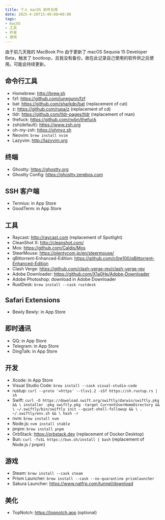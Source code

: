 ```yaml
---
title: 个人 macOS 软件仓库
date: 2025-4-20T15:40:08+08:00
tags:
- macOS
- 工具
- 开发
- 游戏
---
```


由于前几天我的 MacBook Pro 由于更新了 macOS Sequoia 15 Developer Beta，触发了 bootloop，且我没有备份，故在此记录自己使用的软件供之后使用。可能会持续更新。

## 命令行工具
*  Homebrew: http://brew.sh
*  fzf: https://github.com/junegunn/fzf
*  bat: https://github.com/sharkdp/bat (replacement of cat)
*  z: https://github.com/rupa/z (replacement of cd)
*  tldr: https://github.com/tldr-pages/tldr (replacement of man)
*  thefuck: https://github.com/nvbn/thefuck
*  zsh(default): https://www.zsh.org
*  oh-my-zsh: https://ohmyz.sh
*  Neovim: `brew install nvim`
*  Lazyvim: http://lazyvim.org
 
 ## 终端
*  Ghostty: https://ghostty.org
*  Ghostty Config:  https://ghostty.zerebos.com

## SSH 客户端
* Termius: in App Store
* GoodTerm: in App Store
 
 
## 工具
* Raycast: http://raycast.com (replacement of Spotlight)
* CleanShot X: http://cleanshot.com/
* Mos: https://github.com/Caldis/Mos
* SteerMouse: https://plentycom.jp/en/steermouse/ 
* qBittorrent-Enhanced-Edition: https://github.com/c0re100/qBittorrent-Enhanced-Edition
* Clash Verge: https://github.com/clash-verge-rev/clash-verge-rev
* Adobe Downloader: https://github.com/X1a0He/Adobe-Downloader
* Adobe Photoshop: download in Adobe Downloader
* RustDesk: `brew install --cask rustdesk`

## Safari Extensions
* Bewly Bewly: in App Store


## 即时通讯
* QQ: in App Store
* Telegram: in App Store
* DingTalk: in App Store


## 开发
* Xcode: in App Store
* Visual Studio Code: `brew install --cask visual-studio-code`
* rustup: `curl --proto '=https' --tlsv1.2 -sSf https://sh.rustup.rs | sh`
* Swift: 
``curl -O https://download.swift.org/swiftly/darwin/swiftly.pkg && \
installer -pkg swiftly.pkg -target CurrentUserHomeDirectory && \
~/.swiftly/bin/swiftly init --quiet-shell-followup && \
. ~/.swiftly/env.sh && \
hash -r``
* nvm: `brew install nvm`
* Node.js: `nvm install stable`
* pnpm: `brew install pnpm`
* OrbStack: https://orbstack.dev (replacement of Docker Desktop)
* Bun: `curl -fsSL https://bun.sh/install | bash` (replacement of Node.js / pnpm)


## 游戏
* Steam: `brew install --cask steam`
* Prism Launcher: `brew install --cask --no-quarantine prismlauncher`
* Sakura Launcher: https://www.natfrp.com/tunnel/download


## 美化
* TopNotch: https://topnotch.app (optional)

 